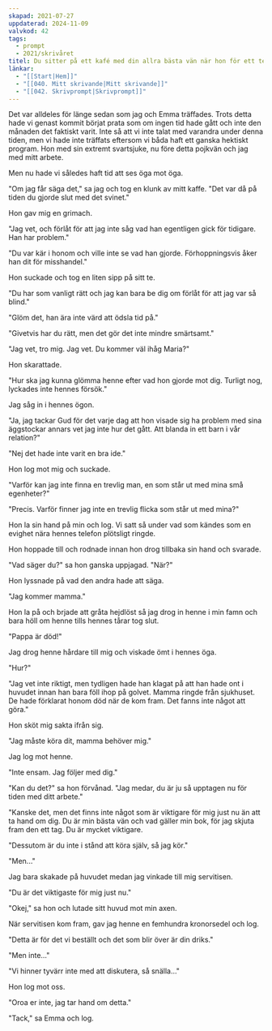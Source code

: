 ```yaml
---
skapad: 2021-07-27
uppdaterad: 2024-11-09
valvkod: 42
tags:
  - prompt
  - 2021/skrivåret
titel: Du sitter på ett kafé med din allra bästa vän när hon för ett telefonsamtal som gör henne upprörd
länkar:
  - "[[Start|Hem]]"
  - "[[040. Mitt skrivande|Mitt skrivande]]"
  - "[[042. Skrivprompt|Skrivprompt]]"
---
```

Det var alldeles för länge sedan som jag och Emma träffades. Trots detta hade vi genast kommit börjat prata som om ingen tid hade gått och inte den månaden det faktiskt varit. Inte så att vi inte talat med varandra under denna tiden, men vi hade inte träffats eftersom vi båda haft ett ganska hektiskt program. Hon med sin extremt svartsjuke, nu före detta pojkvän och jag med mitt arbete.

Men nu hade vi således haft tid att ses öga mot öga.

"Om jag får säga det," sa jag och tog en klunk av mitt kaffe. "Det var då på tiden du gjorde slut med det svinet."

Hon gav mig en grimach.

"Jag vet, och förlåt för att jag inte såg vad han egentligen gick för tidigare. Han har problem."

"Du var kär i honom och ville inte se vad han gjorde. Förhoppningsvis åker han dit för misshandel."

Hon suckade och tog en liten sipp på sitt te.

"Du har som vanligt rätt och jag kan bara be dig om förlåt för att jag var så blind."

"Glöm det, han ära inte värd att ödsla tid på."

"Givetvis har du rätt, men det gör det inte mindre smärtsamt."

"Jag vet, tro mig. Jag vet. Du kommer väl ihåg Maria?"

Hon skarattade.

"Hur ska jag kunna glömma henne efter vad hon gjorde mot dig. Turligt nog, lyckades inte hennes försök."

Jag såg in i hennes ögon.

"Ja, jag tackar Gud för det varje dag att hon visade sig ha problem med sina äggstockar annars vet jag inte hur det gått. Att blanda in ett barn i vår relation?"

"Nej det hade inte varit en bra ide."

Hon log mot mig och suckade.

"Varför kan jag inte finna en trevlig man, en som står ut med mina små egenheter?"

"Precis. Varför finner jag inte en trevlig flicka som står ut med mina?"

Hon la sin hand på min och log. Vi satt så under vad som kändes som en evighet nära hennes telefon plötsligt ringde.

Hon hoppade till och rodnade innan hon drog tillbaka sin hand och svarade.

"Vad säger du?" sa hon ganska uppjagad. "När?"

Hon lyssnade på vad den andra hade att säga.

"Jag kommer mamma."

Hon la på och brjade att gråta hejdlöst så jag drog in henne i min famn och bara höll om henne tills hennes tårar tog slut.

"Pappa är död!"

Jag drog henne hårdare till mig och viskade ömt i hennes öga.

"Hur?"

"Jag vet inte riktigt, men tydligen hade han klagat på att han hade ont i huvudet innan han bara föll ihop på golvet. Mamma ringde från sjukhuset. De hade förklarat honom död när de kom fram. Det fanns inte något att göra."

Hon sköt mig sakta ifrån sig.

"Jag måste köra dit, mamma behöver mig."

Jag log mot henne.

"Inte ensam. Jag följer med dig."

"Kan du det?" sa hon förvånad. "Jag medar, du är ju så upptagen nu för tiden med ditt arbete."

"Kanske det, men det finns inte något som är viktigare för mig just nu än att ta hand om dig. Du är min bästa vän och vad gäller min bok, för jag skjuta fram den ett tag. Du är mycket viktigare.

"Dessutom är du inte i stånd att köra själv, så jag kör."

"Men..."

Jag bara skakade på huvudet medan jag vinkade till mig servitisen.

"Du är det viktigaste för mig just nu."

"Okej," sa hon och lutade sitt huvud mot min axen.

När servitisen kom fram, gav jag henne en femhundra kronorsedel och log.

"Detta är för det vi beställt och det som blir över är din driks."

"Men inte..."

"Vi hinner tyvärr inte med att diskutera, så snälla..."

Hon log mot oss.

"Oroa er inte, jag tar hand om detta."

"Tack," sa Emma och log.



